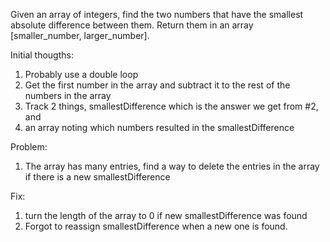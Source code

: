 Given an array of integers, find the two numbers that have the smallest absolute difference between them. Return them in an array [smaller_number, larger_number].

Initial thougths:
1. Probably use a double loop
2. Get the first number in the array and subtract it to the rest of the numbers in the array
3. Track 2 things, smallestDifference which is the answer we get from #2, and
4. an array noting which numbers resulted in the smallestDifference

Problem:
1. The array has many entries, find a way to delete the entries in the array if there is a new smallestDifference

Fix:
1. turn the length of the array to 0 if new smallestDifference was found
2. Forgot to reassign smallestDifference when a new one is found.


